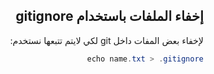 <div dir = "rtl">


## إخفاء الملفات باستخدام gitignore

لإخفاء بعض المفات داخل git لكي لايتم تتبعها نستخدم:
```c#
echo name.txt > .gitignore
```
</div>
